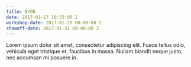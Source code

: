 ```yaml
---
title: BYOB
date: 2017-01-17 10:32:00 Z
workshop-date: 2017-01-28 00:00:00 Z
showoff-date: 2017-01-31 00:00:00 Z
---
```


Lorem ipsum dolor sit amet, consectetur adipiscing elit. Fusce tellus odio, vehicula eget tristique et, faucibus in massa. Nullam blandit neque justo, nec accumsan mi posuere in.

